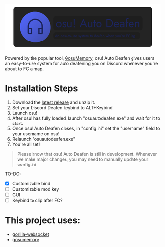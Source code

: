 ![banner](./assets/osuautodeafen-banner.png)

Powered by the popular tool, [GosuMemory](https://github.com/l3lackShark/gosumemory/), osu! Auto Deafen gives users an easy-to-use system for auto deafening you on Discord whenever you're about to FC a map.

# Installation Steps
1. Download the [latest release](https://github.com/AmIVoid/osuautodeafen/releases/latest) and unzip it.
1. Set your Discord Deafen keybind to ALT+Keybind
1. Launch osu! 
1. After osu! has fully loaded, launch "osuautodeafen.exe" and wait for it to start.
1. Once osu! Auto Deafen closes, in "config.ini" set the "username" field to your username on osu! 
1. Relaunch "osuautodeafen.exe"
1. You're all set!

> Please know that osu! Auto Deafen is still in development. Whenever we make major changes, you may need to manually update your config.ini

TO-DO:
- [x] Customizable bind
- [ ] Customizable mod key
- [ ] GUI
- [ ] Keybind to clip after FC?

# This project uses:
* [gorilla-websocket](https://github.com/gorilla/websocket)
* [gosumemory](ttps://github.com/l3lackShark/gosumemory/)
